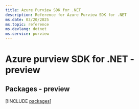 ```yaml
---
title: Azure Purview SDK for .NET
description: Reference for Azure Purview SDK for .NET
ms.date: 03/20/2025
ms.topic: reference
ms.devlang: dotnet
ms.service: purview
---
```

# Azure purview SDK for .NET - preview
## Packages - preview
[!INCLUDE [packages](purview-index.md)]